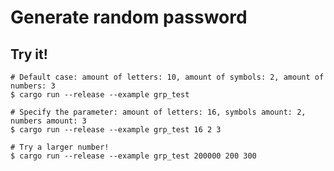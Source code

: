 # Generate random password




## Try it!
```shell script
# Default case: amount of letters: 10, amount of symbols: 2, amount of numbers: 3
$ cargo run --release --example grp_test

# Specify the parameter: amount of letters: 16, symbols amount: 2, numbers amount: 3
$ cargo run --release --example grp_test 16 2 3

# Try a larger number!
$ cargo run --release --example grp_test 200000 200 300
```










